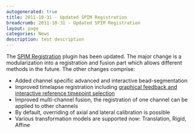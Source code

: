 ```yaml
---
autogenerated: true
title: 2011-10-31 - Updated SPIM Registration
breadcrumb: 2011-10-31 - Updated SPIM Registration
layout: page
categories: News
description: test description
---
```


The [SPIM Registration](SPIM_Registration ) plugin has been updated. The major change is a modularization into a registration and fusion part which allows different methods in the future. The other changes comprise:

  - Added channel specific advanced and interactive bead-segmentation
  - Improved timelapse registration including [ graphical feedback and interactive reference timepoint selection](SPIM_Bead_Registration#How_timelapse_registration_works )
  - Improved multi-channel fusion, the registration of one channel can be applied to other channels
  - By default, overriding of axial and lateral calibration is possible
  - Various transformation models are supported now: Translation, Rigid, Affine


